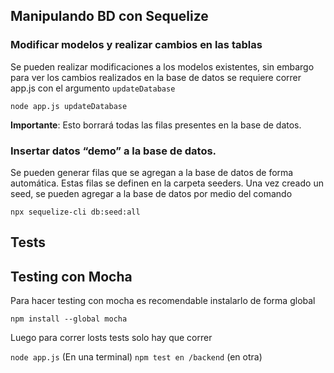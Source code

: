 ## Manipulando BD con Sequelize

### Modificar modelos y realizar cambios en las tablas

Se pueden realizar modificaciones a los modelos existentes, sin embargo para ver los cambios realizados en la base de datos se requiere correr app.js con el argumento ```updateDatabase```

```node app.js updateDatabase```

**Importante**: Esto borrará todas las filas presentes en la base de datos.

### Insertar datos “demo” a la base de datos.

Se pueden generar filas que se agregan a la base de datos de forma automática. Estas filas se definen en la carpeta seeders. Una vez creado un seed, se pueden agregar a la base de datos por medio del comando

```npx sequelize-cli db:seed:all```


## Tests

## Testing con Mocha

Para hacer testing con mocha es recomendable instalarlo de forma global

```npm install --global mocha```

Luego para correr losts tests solo hay que correr

```node app.js``` (En una terminal)
```npm test en /backend``` (en otra)
